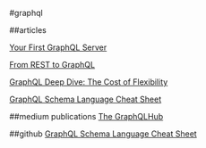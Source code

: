 #graphql


##articles

[Your First GraphQL Server](https://medium.com/the-graphqlhub/your-first-graphql-server-3c766ab4f0a2)

[From REST to GraphQL](https://0x2a.sh/from-rest-to-graphql-b4e95e94c26b)

[GraphQL Deep Dive: The Cost of Flexibility](https://edgecoders.com/graphql-deep-dive-the-cost-of-flexibility-ee50f131a83d)

[GraphQL Schema Language Cheat Sheet](https://wehavefaces.net/graphql-shorthand-notation-cheatsheet-17cd715861b6)

##medium publications
[The GraphQLHub](https://medium.com/the-graphqlhub)

##github
[GraphQL Schema Language Cheat Sheet](https://github.com/sogko/graphql-schema-language-cheat-sheet)
